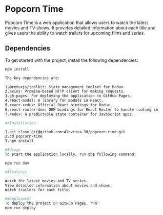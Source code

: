 # Popcorn Time

Popcorn Time is a web application that allows users to watch the latest movies and TV shows. It provides detailed information about each title and gives users the ability to watch trailers for upcoming films and series.

## Dependencies

To get started with the project, install the following dependencies:

```bash
npm install

The key dependencies are:

1.@reduxjs/toolkit: State management toolset for Redux.
2.axios: Promise-based HTTP client for making requests.
3.gh-pages: For deploying the application to GitHub Pages.
4.react-modal: A library for modals in React.
5.react-redux: Official React bindings for Redux.
6.react-router-dom: DOM bindings for React Router to handle routing in the application.
7.redux: A predictable state container for JavaScript apps.

##Installation

1.git clone git@github.com:Alevtina-98/popcorn-time.git
2.cd popcorn-time
3.npm install

##Usage
To start the application locally, run the following command:

npm run dev

##Features

Watch the latest movies and TV series.
View detailed information about movies and shows.
Watch trailers for each title.

##Deployment
To deploy the project on GitHub Pages, run:
npm run deploy


